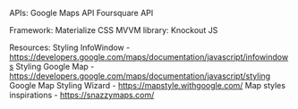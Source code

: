 APIs:
Google Maps API
Foursquare API

Framework: Materialize CSS
MVVM library: Knockout JS

Resources:
Styling InfoWindow - https://developers.google.com/maps/documentation/javascript/infowindows
Styling Google Map - https://developers.google.com/maps/documentation/javascript/styling
Google Map Styling Wizard - https://mapstyle.withgoogle.com/
Map styles inspirations - https://snazzymaps.com/